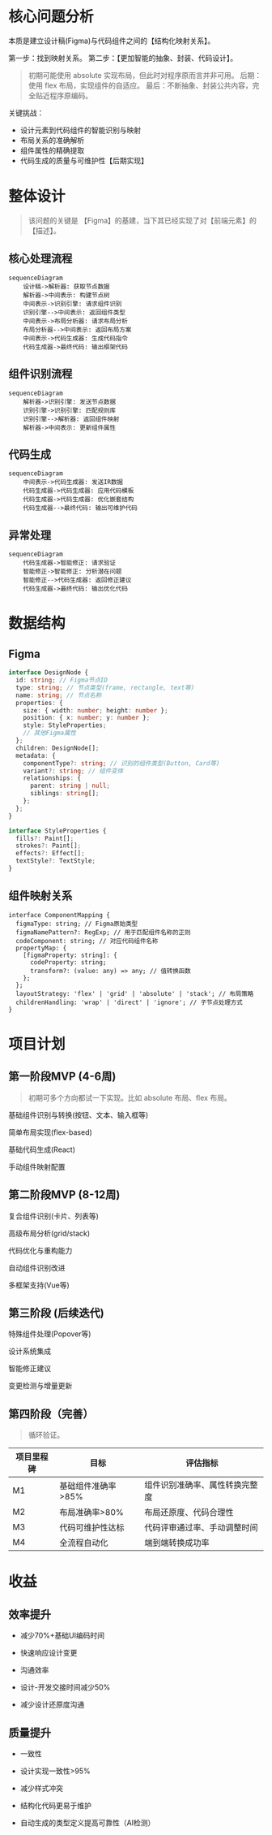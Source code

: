 # 核心问题分析
本质是建立设计稿(Figma)与代码组件之间的【结构化映射关系】。

第一步：找到映射关系。
第二步：【更加智能的抽象、封装、代码设计】。
> 初期可能使用 absolute 实现布局，但此时对程序原而言并非可用。
> 后期：使用 flex 布局，实现组件的自适应。
> 最后：不断抽象、封装公共内容，完全贴近程序原编码。

关键挑战：
* 设计元素到代码组件的智能识别与映射
* 布局关系的准确解析
* 组件属性的精确提取
* 代码生成的质量与可维护性【后期实现】


# 整体设计

> 该问题的关键是 【Figma】的基建，当下其已经实现了对【前端元素】的【描述】。

## 核心处理流程
```mermaid
sequenceDiagram
    设计稿->解析器: 获取节点数据
    解析器->中间表示: 构建节点树
    中间表示->识别引擎: 请求组件识别
    识别引擎-->中间表示: 返回组件类型
    中间表示->布局分析器: 请求布局分析
    布局分析器-->中间表示: 返回布局方案
    中间表示->代码生成器: 生成代码指令
    代码生成器->最终代码: 输出框架代码
```

## 组件识别流程
```mermaid
sequenceDiagram
    解析器->识别引擎: 发送节点数据
    识别引擎->识别引擎: 匹配规则库
    识别引擎-->解析器: 返回组件映射
    解析器->中间表示: 更新组件属性
```

## 代码生成
```mermaid
sequenceDiagram
    中间表示->代码生成器: 发送IR数据
    代码生成器->代码生成器: 应用代码模板
    代码生成器->代码生成器: 优化嵌套结构
    代码生成器-->最终代码: 输出可维护代码
```

## 异常处理
```mermaid
sequenceDiagram
    代码生成器->智能修正: 请求验证
    智能修正->智能修正: 分析潜在问题
    智能修正-->代码生成器: 返回修正建议
    代码生成器->最终代码: 输出优化代码
```

# 数据结构

## Figma
```typescript
interface DesignNode {
  id: string; // Figma节点ID
  type: string; // 节点类型(frame, rectangle, text等)
  name: string; // 节点名称
  properties: {
    size: { width: number; height: number };
    position: { x: number; y: number };
    style: StyleProperties;
    // 其他Figma属性
  };
  children: DesignNode[];
  metadata: {
    componentType?: string; // 识别的组件类型(Button, Card等)
    variant?: string; // 组件变体
    relationships: {
      parent: string | null;
      siblings: string[];
    };
  };
}

interface StyleProperties {
  fills?: Paint[];
  strokes?: Paint[];
  effects?: Effect[];
  textStyle?: TextStyle;
}
```

## 组件映射关系
```
interface ComponentMapping {
  figmaType: string; // Figma原始类型
  figmaNamePattern?: RegExp; // 用于匹配组件名称的正则
  codeComponent: string; // 对应代码组件名称
  propertyMap: {
    [figmaProperty: string]: {
      codeProperty: string;
      transform?: (value: any) => any; // 值转换函数
    };
  };
  layoutStrategy: 'flex' | 'grid' | 'absolute' | 'stack'; // 布局策略
  childrenHandling: 'wrap' | 'direct' | 'ignore'; // 子节点处理方式
}
```



# 项目计划

## 第一阶段MVP (4-6周)

> 初期可多个方向都试一下实现。比如 absolute 布局、flex 布局。

基础组件识别与转换(按钮、文本、输入框等)

简单布局实现(flex-based)

基础代码生成(React)

手动组件映射配置

## 第二阶段MVP (8-12周)

复合组件识别(卡片、列表等)

高级布局分析(grid/stack)

代码优化与重构能力

自动组件识别改进

多框架支持(Vue等)

## 第三阶段 (后续迭代)

特殊组件处理(Popover等)

设计系统集成

智能修正建议

变更检测与增量更新

## 第四阶段（完善）

> 循环验证。

| 项目里程碑 | 目标 | 评估指标 |
|------------|------|----------|
|M1|基础组件准确率>85%|组件识别准确率、属性转换完整度|
|M2|布局准确率>80%|布局还原度、代码合理性|
|M3|代码可维护性达标|代码评审通过率、手动调整时间|
|M4|全流程自动化|端到端转换成功率|

# 收益

## 效率提升

* 减少70%+基础UI编码时间

* 快速响应设计变更

* 沟通效率

* 设计-开发交接时间减少50%

* 减少设计还原度沟通

## 质量提升

* 一致性

* 设计实现一致性>95%

* 减少样式冲突

* 结构化代码更易于维护

* 自动生成的类型定义提高可靠性（AI检测）
